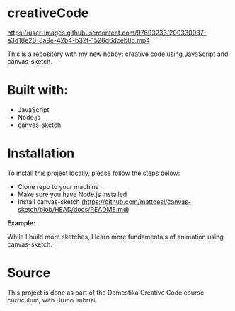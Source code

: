 # creativeCode


https://user-images.githubusercontent.com/97693233/200330037-a3d18e20-8a9e-42b4-b32f-1526d6dceb8c.mp4

This is a repository with my new hobby: creative code using JavaScript and canvas-sketch.  

# Built with: 
- JavaScript
- Node.js
- canvas-sketch

# Installation


To install this project locally, please follow the steps below:
  - Clone repo to your machine
  - Make sure you have Node.js installed
- Install canvas-sketch (https://github.com/mattdesl/canvas-sketch/blob/HEAD/docs/README.md)


**Example:**

While I build more sketches, I learn more fundamentals of animation using canvas-sketch. 

# Source
This project is done as part of the Domestika Creative Code course curriculum, with Bruno Imbrizi. 

